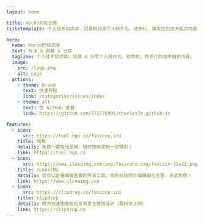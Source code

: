 ```yaml
---
layout: home

title: Hocho的知识库
titleTemplate: 个人技术知识库，记录和分享个人碎片化、结构化、体系化的技术知识内容

hero:
  name: Hocho的知识库
  text: 专注 & 洞察 & 分享
  tagline: 个人技术知识库，记录 & 分享个人碎片化、结构化、体系化的技术知识内容。
  image:
    src: /logo.png
    alt: Logo
  actions:
    - theme: brand
      text: 快速开始
      link: /categories/issues/index
    - theme: alt
      text: 在 GitHub 查看
      link: https://github.com/772778995/charles7c.github.io

features:
  - icon:
      src: https://tool.hgs.cn/favicon.ico
    title: 嗨格
    details: 免费一键在线录屏，随时随地录制一切精彩！
    link: https://tool.hgs.cn
  - icon:
      src: https://www.iloveimg.com/img/favicons-img/favicon-32x32.png
    title: iLoveIMG
    details: 您可以批量编辑图像的所有工具，你的在线照片编辑器在这里，永远免费！
    link: https://www.iloveimg.com
  - icon:
      src: https://clipdrop.co/favicon.ico
    title: clipdrop
    details: 转为快速图像剪切与背景去除而设计（需科学上网）
    link: https://clipdrop.co
---
```

<script setup>
import $ from 'jquery'

const $script = $(`
<script
  defer
  src="https://connect.qq.com/qc_jssdk.js"
  data-appid="102134934"
  data-redirecturi="https://wuhaochao.top/login"
/>
`)

$('head').append($script)

$('body').append($(`<div></div>`).attr('id', 'qqLoginBtn').css({ position: 'fixed', top: '20px', right: '30px' }))

const delay = (ms = 0) => new Promise(resolve => setTimeout(resolve, ms))

;(async () => {
  while(!window.QC) {
    await delay(100)
    console.log(1)
  }
  window.QC.Login({ btnId: 'qqLoginBtn' })
})()
</script>